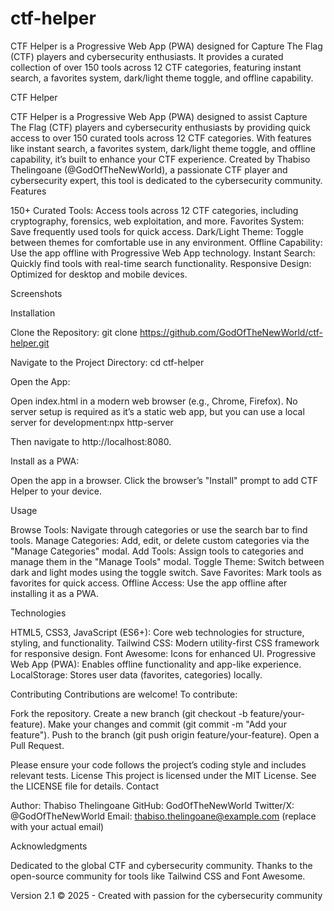# ctf-helper
CTF Helper is a Progressive Web App (PWA) designed for Capture The Flag (CTF) players and cybersecurity enthusiasts. It provides a curated collection of over 150 tools across 12 CTF categories, featuring instant search, a favorites system, dark/light theme toggle, and offline capability.

CTF Helper
 
CTF Helper is a Progressive Web App (PWA) designed to assist Capture The Flag (CTF) players and cybersecurity enthusiasts by providing quick access to over 150 curated tools across 12 CTF categories. With features like instant search, a favorites system, dark/light theme toggle, and offline capability, it’s built to enhance your CTF experience.
Created by Thabiso Thelingoane (@GodOfTheNewWorld), a passionate CTF player and cybersecurity expert, this tool is dedicated to the cybersecurity community.
Features

150+ Curated Tools: Access tools across 12 CTF categories, including cryptography, forensics, web exploitation, and more.
Favorites System: Save frequently used tools for quick access.
Dark/Light Theme: Toggle between themes for comfortable use in any environment.
Offline Capability: Use the app offline with Progressive Web App technology.
Instant Search: Quickly find tools with real-time search functionality.
Responsive Design: Optimized for desktop and mobile devices.

Screenshots

  
Installation

Clone the Repository:
git clone https://github.com/GodOfTheNewWorld/ctf-helper.git


Navigate to the Project Directory:
cd ctf-helper


Open the App:

Open index.html in a modern web browser (e.g., Chrome, Firefox).
No server setup is required as it’s a static web app, but you can use a local server for development:npx http-server

Then navigate to http://localhost:8080.


Install as a PWA:

Open the app in a browser.
Click the browser’s "Install" prompt to add CTF Helper to your device.



Usage

Browse Tools: Navigate through categories or use the search bar to find tools.
Manage Categories: Add, edit, or delete custom categories via the "Manage Categories" modal.
Add Tools: Assign tools to categories and manage them in the "Manage Tools" modal.
Toggle Theme: Switch between dark and light modes using the toggle switch.
Save Favorites: Mark tools as favorites for quick access.
Offline Access: Use the app offline after installing it as a PWA.

Technologies

HTML5, CSS3, JavaScript (ES6+): Core web technologies for structure, styling, and functionality.
Tailwind CSS: Modern utility-first CSS framework for responsive design.
Font Awesome: Icons for enhanced UI.
Progressive Web App (PWA): Enables offline functionality and app-like experience.
LocalStorage: Stores user data (favorites, categories) locally.

Contributing
Contributions are welcome! To contribute:

Fork the repository.
Create a new branch (git checkout -b feature/your-feature).
Make your changes and commit (git commit -m "Add your feature").
Push to the branch (git push origin feature/your-feature).
Open a Pull Request.

Please ensure your code follows the project’s coding style and includes relevant tests.
License
This project is licensed under the MIT License. See the LICENSE file for details.
Contact

Author: Thabiso Thelingoane
GitHub: GodOfTheNewWorld
Twitter/X: @GodOfTheNewWorld
Email: thabiso.thelingoane@example.com (replace with your actual email)

Acknowledgments

Dedicated to the global CTF and cybersecurity community.
Thanks to the open-source community for tools like Tailwind CSS and Font Awesome.


Version 2.1 © 2025 - Created with passion for the cybersecurity community
